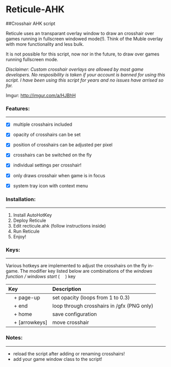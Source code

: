 # Reticule-AHK
##Crosshair AHK script

Reticule uses an transparant overlay window to draw an crosshair over games running in fullscreen windowed mode(!). Think of the Muble overlay with more functionality and less bulk.

It is not possible for this script, now nor in the future, to draw over games running fullscreen mode.

*Disclaimer: Custom crosshair overlays are allowed by most game developers. No resposibility is taken if your account is banned for using this script. I have been using this script for years and no issues have arrised so far.*

Imgur: http://imgur.com/a/HJBhH

### Features:
---------
- [x] multiple crosshairs included
- [x] opacity of crosshairs can be set
- [x] position of crosshairs can be adjusted per pixel
- [x] crosshairs can be switched on the fly
- [x] individual settings per crosshair!
- [x] only draws crosshair when game is in focus
- [x] system tray icon with context menu


### Installation:
-------------
1. Install AutoHotKey
2. Deploy Reticule
3. Edit recticule.ahk (follow instructions inside)
4. Run Reticule
5. Enjoy!


### Keys:
-----

Various hotkeys are implemented to adjust the crosshairs on the fly in-game. The modifier key listed below are combinations of the *windows function / windows start* ( <img src="http://i.imgur.com/jDaD7Mc.png" width="10"/> ) key

| Key | Description |
| :--- | :--- |
| <img src="http://i.imgur.com/jDaD7Mc.png" width="13"/> + page-up | set opacity (loops from 1 to 0.3) |
| <img src="http://i.imgur.com/jDaD7Mc.png" width="13"/> + end | loop through crosshairs in /gfx (PNG only) |
| <img src="http://i.imgur.com/jDaD7Mc.png" width="13"/> + home | save configuration |
| <img src="http://i.imgur.com/jDaD7Mc.png" width="13"/> + [arrowkeys] | move crosshair |


### Notes:
------
- reload the script after adding or renaming crosshairs!
- add your game window class to the script!


